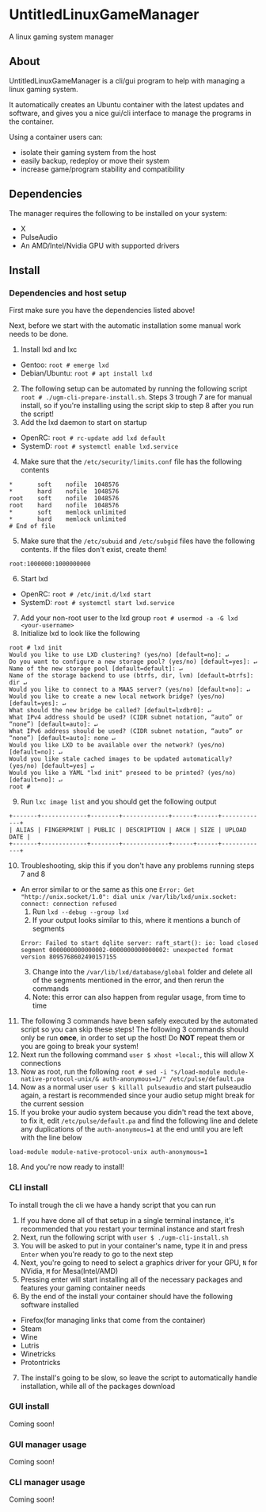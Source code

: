 # UntitledLinuxGameManager
A linux gaming system manager
## About
UntitledLinuxGameManager is a cli/gui program to help with managing a linux gaming system.

It automatically creates an Ubuntu container with the latest updates and software, and gives you a nice gui/cli interface to manage the programs in the container.

Using a container users can:
- isolate their gaming system from the host
- easily backup, redeploy or move their system
- increase game/program stability and compatibility
## Dependencies
The manager requires the following to be installed on your system:
- X
- PulseAudio
- An AMD/Intel/Nvidia GPU with supported drivers
## Install
### Dependencies and host setup
First make sure you have the dependencies listed above!

Next, before we start with the automatic installation some manual work needs to be done.
1. Install lxd and lxc
  - Gentoo: `root # emerge lxd`
  - Debian/Ubuntu: `root # apt install lxd`
2. The following setup can be automated by running the following script `root # ./ugm-cli-prepare-install.sh`. Steps 3 trough 7 are for manual install, so if you're installing using the script skip to step 8 after you run the script!
3. Add the lxd daemon to start on startup
  - OpenRC: `root # rc-update add lxd default`
  - SystemD: `root # systemctl enable lxd.service`
4. Make sure that the `/etc/security/limits.conf` file has the following contents
  ```
  *       soft    nofile  1048576
  *       hard    nofile  1048576
  root    soft    nofile  1048576
  root    hard    nofile  1048576
  *       soft    memlock unlimited
  *       hard    memlock unlimited
  # End of file
  ```
5. Make sure that the `/etc/subuid` and `/etc/subgid` files have the following contents. If the files don't exist, create them!
  ```
  root:1000000:1000000000
  ```
6. Start lxd
  - OpenRC: `root # /etc/init.d/lxd start`
  - SystemD: `root # systemctl start lxd.service`
7. Add your non-root user to the lxd group `root # usermod -a -G lxd <your-username>`
8. Initialize lxd to look like the following
  ```
  root # lxd init
  Would you like to use LXD clustering? (yes/no) [default=no]: ↵
  Do you want to configure a new storage pool? (yes/no) [default=yes]: ↵
  Name of the new storage pool [default=default]: ↵
  Name of the storage backend to use (btrfs, dir, lvm) [default=btrfs]: dir ↵
  Would you like to connect to a MAAS server? (yes/no) [default=no]: ↵
  Would you like to create a new local network bridge? (yes/no) [default=yes]: ↵
  What should the new bridge be called? [default=lxdbr0]: ↵
  What IPv4 address should be used? (CIDR subnet notation, “auto” or “none”) [default=auto]: ↵
  What IPv6 address should be used? (CIDR subnet notation, “auto” or “none”) [default=auto]: none ↵
  Would you like LXD to be available over the network? (yes/no) [default=no]: ↵
  Would you like stale cached images to be updated automatically? (yes/no) [default=yes] ↵
  Would you like a YAML "lxd init" preseed to be printed? (yes/no) [default=no]: ↵
  root #
  ```
9. Run `lxc image list` and you should get the following output
  ```
  +-------+-------------+--------+-------------+------+------+-------------+
  | ALIAS | FINGERPRINT | PUBLIC | DESCRIPTION | ARCH | SIZE | UPLOAD DATE |
  +-------+-------------+--------+-------------+------+------+-------------+
  ```
10. Troubleshooting, skip this if you don't have any problems running steps 7 and 8
  - An error similar to or the same as this one `Error: Get "http://unix.socket/1.0": dial unix /var/lib/lxd/unix.socket: connect: connection refused`
    1. Run `lxd --debug --group lxd`
    2. If your output looks similar to this, where it mentions a bunch of segments
    ```
    Error: Failed to start dqlite server: raft_start(): io: load closed segment 0000000000000002-0000000000000002: unexpected format version 8095768602490157155
    ```
    3. Change into the `/var/lib/lxd/database/global` folder and delete all of the segments mentioned in the error, and then rerun the commands
    4. Note: this error can also happen from regular usage, from time to time
11. The following 3 commands have been safely executed by the automated script so you can skip these steps! The following 3 commands should only be run **once**, in order to set up the host! Do **NOT** repeat them or you are going to break your system!
13. Next run the following command `user $ xhost +local:`, this will allow X connections
14. Now as root, run the following `root # sed -i "s/load-module module-native-protocol-unix/& auth-anonymous=1/" /etc/pulse/default.pa`
15. Now as a normal user `user $ killall pulseaudio` and start pulseaudio again, a restart is recommended since your audio setup might break for the current session
16. If you broke your audio system because you didn't read the text above, to fix it, edit `/etc/pulse/default.pa` and find the following line and delete any duplications of the `auth-anonymous=1` at the end until you are left with the line below
  ```
  load-module module-native-protocol-unix auth-anonymous=1
  ```
18. And you're now ready to install!
### CLI install
To install trough the cli we have a handy script that you can run
1. If you have done all of that setup in a single terminal instance, it's recommended that you restart your terminal instance and start fresh
2. Next, run the following script with `user $ ./ugm-cli-install.sh`
3. You will be asked to put in your container's name, type it in and press `Enter` when you're ready to go to the next step
4. Next, you're going to need to select a graphics driver for your GPU, `N` for NVidia, `M` for Mesa(Intel/AMD)
5. Pressing enter will start installing all of the necessary packages and features your gaming container needs
6. By the end of the install your container should have the following software installed
  - Firefox(for managing links that come from the container)
  - Steam
  - Wine
  - Lutris
  - Winetricks
  - Protontricks
7. The install's going to be slow, so leave the script to automatically handle installation, while all of the packages download
### GUI install
Coming soon!
### GUI manager usage
Coming soon!
### CLI manager usage
Coming soon!
